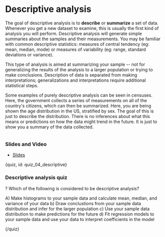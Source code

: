 # Descriptive analysis 

The goal of descriptive analysis is to **describe** or **summarize** a set of data. Whenever you get a new dataset to examine, this is usually the first kind of analysis you will perform. Descriptive analysis will generate simple summaries about the samples and their measurements. You may be familiar with common descriptive statistics: measures of central tendency (eg: mean, median, mode) or measures of variability (eg: range, standard deviations or variance). 

This type of analysis is aimed at summarizing your sample -- not for generalizing the results of the analysis to a larger population or trying to make conclusions. Description of data is separated from making interpretations; generalizations and interpretations require additional statistical steps. 

Some examples of purely descriptive analysis can be seen in censuses. Here, the government collects a series of measurements on all of the country's citizens, which can then be summarized. Here, you are being shown the age distribution in the US, stratified by sex. The goal of this is just to describe the distribution. There is no inferences about what this means or predictions on how the data might trend in the future. It is just to show you a summary of the data collected. 

![]()

### Slides and Video

* [Slides]()

{quiz, id: quiz_04_descriptive}

### Descriptive analysis quiz

? Which of the following is considered to be descriptive analysis?

A) Make histograms to your sample data and calculate mean, median, and variance of your data
b) Draw conclustions from your sample data distribution and infer for the larger population
c) Use your sample data distribution to make predictions for the future
d) Fit regression models to your sample data and use your data to interpret coefficients in the model


{/quiz}
